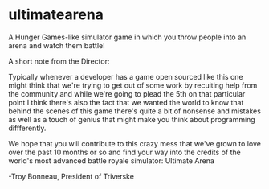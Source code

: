 # ultimatearena
A Hunger Games-like simulator game in which you throw people into an arena and watch them battle!

A short note from the Director:

Typically whenever a developer has a game open sourced like this one might think that we're trying to get out of some work by recuiting help from the community and while we're going to plead the 5th on that particular point I think there's also the fact that we wanted the world to know that behind the scenes of this game there's quite a bit of nonsense and mistakes as well as a touch of genius that might make you think about programming diffferently. 

We hope that you will contribute to this crazy mess that we've grown to love over the past 10 months or so and find your way into the credits of the world's most advanced battle royale simulator: Ultimate Arena

-Troy Bonneau, President of Triverske
